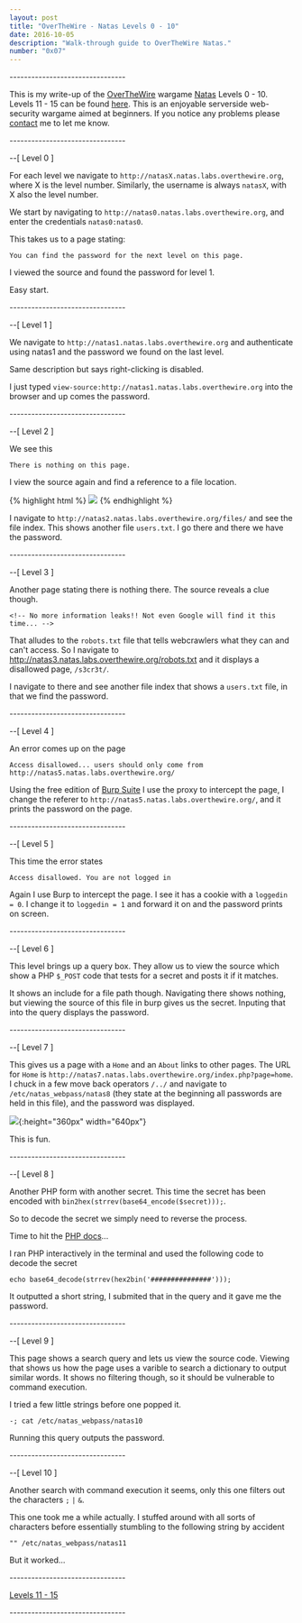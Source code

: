 ```yaml
---
layout: post
title: "OverTheWire - Natas Levels 0 - 10"
date: 2016-10-05
description: "Walk-through guide to OverTheWire Natas."
number: "0x07"
---
```

\-\-\-\-\-\-\-\-\-\-\-\-\-\-\-\-\-\-\-\-\-\-\-\-\-\-\-\-\-\-\-\-

This is my write-up of the [OverTheWire](http://overthewire.org) wargame [Natas](http://overthewire.org/wargames/natas/) Levels 0 - 10. Levels 11 - 15 can be found [here](/blog/2017/02/22/overthewire-natas). This is an enjoyable serverside web-security wargame aimed at beginners. If you notice any problems please [contact](/contact) me to let me know.
 
\-\-\-\-\-\-\-\-\-\-\-\-\-\-\-\-\-\-\-\-\-\-\-\-\-\-\-\-\-\-\-\-

\-\-[ Level 0 ]

For each level we navigate to `http://natasX.natas.labs.overthewire.org`, where X is the level number. Similarly, the username is always `natasX`, with X also the level number.

We start by navigating to `http://natas0.natas.labs.overthewire.org`, and enter the credentials `natas0:natas0`. 

This takes us to a page stating:

`You can find the password for the next level on this page.`

I viewed the source and found the password for level 1.

Easy start.

\-\-\-\-\-\-\-\-\-\-\-\-\-\-\-\-\-\-\-\-\-\-\-\-\-\-\-\-\-\-\-\-

\-\-[ Level 1 ]

We navigate to `http://natas1.natas.labs.overthewire.org` and authenticate using natas1 and the password we found on the last level.

Same description but says right-clicking is disabled.

I just typed `view-source:http://natas1.natas.labs.overthewire.org` into the browser and up comes the password.


\-\-\-\-\-\-\-\-\-\-\-\-\-\-\-\-\-\-\-\-\-\-\-\-\-\-\-\-\-\-\-\-

\-\-[ Level 2 ]

We see this

`There is nothing on this page.`

I view the source again and find a reference to a file location.

{% highlight html %}
<img src="files/pixel.png">
{% endhighlight %}

I navigate to `http://natas2.natas.labs.overthewire.org/files/` and see the file index. This shows another file `users.txt`. I go there and there we have the password.

\-\-\-\-\-\-\-\-\-\-\-\-\-\-\-\-\-\-\-\-\-\-\-\-\-\-\-\-\-\-\-\-

\-\-[ Level 3 ]

Another page stating there is nothing there. The source reveals a clue though.

`<!-- No more information leaks!! Not even Google will find it this time... -->`

That alludes to the `robots.txt` file that tells webcrawlers what they can and can't access. So I navigate to http://natas3.natas.labs.overthewire.org/robots.txt and it displays a disallowed page, `/s3cr3t/`.

I navigate to there and see another file index that shows a `users.txt` file, in that we find the password.


\-\-\-\-\-\-\-\-\-\-\-\-\-\-\-\-\-\-\-\-\-\-\-\-\-\-\-\-\-\-\-\-

\-\-[ Level 4 ]

An error comes up on the page

`Access disallowed... users should only come from http://natas5.natas.labs.overthewire.org/`

Using the free edition of [Burp Suite](https://portswigger.net/burp/) I use the proxy to intercept the page, I change the referer to `http://natas5.natas.labs.overthewire.org/`, and it prints the password on the page.

\-\-\-\-\-\-\-\-\-\-\-\-\-\-\-\-\-\-\-\-\-\-\-\-\-\-\-\-\-\-\-\-

\-\-[ Level 5 ]

This time the error states

`Access disallowed. You are not logged in`

Again I use Burp to intercept the page. I see it has a cookie with a `loggedin = 0`. I change it to `loggedin = 1` and forward it on and the password prints on screen.

\-\-\-\-\-\-\-\-\-\-\-\-\-\-\-\-\-\-\-\-\-\-\-\-\-\-\-\-\-\-\-\-

\-\-[ Level 6 ]

This level brings up a query box. They allow us to view the source which show a PHP `$_POST` code that tests for a secret and posts it if it matches.

It shows an include for a file path though. Navigating there shows nothing, but viewing the source of this file in burp gives us the secret. Inputing that into the query displays the password.


\-\-\-\-\-\-\-\-\-\-\-\-\-\-\-\-\-\-\-\-\-\-\-\-\-\-\-\-\-\-\-\-

\-\-[ Level 7 ]

This gives us a page with a `Home` and an `About` links to other pages. The URL for `Home` is `http://natas7.natas.labs.overthewire.org/index.php?page=home`. I chuck in a few move back operators `/../` and navigate to `/etc/natas_webpass/natas8` (they state at the beginning all passwords are held in this file), and the password was displayed.

![](/pictures/hackerman.jpg){:height="360px" width="640px"}

This is fun.

\-\-\-\-\-\-\-\-\-\-\-\-\-\-\-\-\-\-\-\-\-\-\-\-\-\-\-\-\-\-\-\-

\-\-[ Level 8 ]

Another PHP form with another secret. This time the secret has been encoded with `bin2hex(strrev(base64_encode($secret)));`.

So to decode the secret we simply need to reverse the process.

Time to hit the [PHP docs](https://secure.php.net/docs.php)...

I ran PHP interactively in the terminal and used the following code to decode the secret

`echo base64_decode(strrev(hex2bin('###############')));`

It outputted a short string, I submited that in the query and it gave me the password.

\-\-\-\-\-\-\-\-\-\-\-\-\-\-\-\-\-\-\-\-\-\-\-\-\-\-\-\-\-\-\-\-

\-\-[ Level 9 ]

This page shows a search query and lets us view the source code. Viewing that shows us how the page uses a varible to search a dictionary to output similar words. It shows no filtering though, so it should be vulnerable to command execution.

I tried a few little strings before one popped it.

`-; cat /etc/natas_webpass/natas10`

Running this query outputs the password.

\-\-\-\-\-\-\-\-\-\-\-\-\-\-\-\-\-\-\-\-\-\-\-\-\-\-\-\-\-\-\-\-

\-\-[ Level 10 ]

Another search with command execution it seems, only this one filters out the characters `;` `|` `&`.

This one took me a while actually. I stuffed around with all sorts of characters before essentially stumbling to the following string by accident

`"" /etc/natas_webpass/natas11`

But it worked...

\-\-\-\-\-\-\-\-\-\-\-\-\-\-\-\-\-\-\-\-\-\-\-\-\-\-\-\-\-\-\-\-

[Levels 11 - 15](/blog/2017/02/22/overthewire-natas)

\-\-\-\-\-\-\-\-\-\-\-\-\-\-\-\-\-\-\-\-\-\-\-\-\-\-\-\-\-\-\-\-

